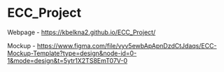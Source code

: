 # ECC_Project

Webpage - https://kbelkna2.github.io/ECC_Project/

Mockup - https://www.figma.com/file/vyv5ewbApApnDzdCtJdaqs/ECC-Mockup-Template?type=design&node-id=0-1&mode=design&t=5ytr1X2TS8EmT07V-0
